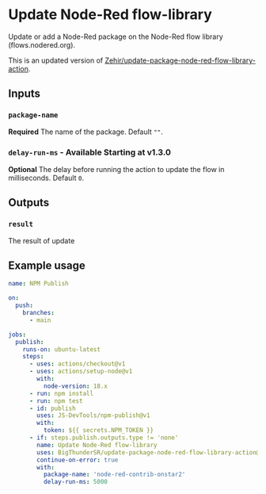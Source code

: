 # Update Node-Red flow-library

Update or add a Node-Red package on the Node-Red flow library (flows.nodered.org).

This is an updated version of [Zehir/update-package-node-red-flow-library-action](https://github.com/Zehir/update-package-node-red-flow-library-action).

## Inputs

### `package-name`

**Required** The name of the package. Default `""`.

### `delay-run-ms` - Available Starting at v1.3.0

**Optional** The delay before running the action to update the flow in milliseconds. Default `0`.

## Outputs

### `result`

The result of update

## Example usage

```yaml
name: NPM Publish

on:
  push:
    branches:
      - main

jobs:
  publish:
    runs-on: ubuntu-latest
    steps:
      - uses: actions/checkout@v1
      - uses: actions/setup-node@v1
        with:
          node-version: 18.x
      - run: npm install
      - run: npm test
      - id: publish
        uses: JS-DevTools/npm-publish@v1
        with:
          token: ${{ secrets.NPM_TOKEN }}
      - if: steps.publish.outputs.type != 'none'
        name: Update Node-Red flow-library
        uses: BigThunderSR/update-package-node-red-flow-library-action@v1.2.2
        continue-on-error: true
        with:
          package-name: 'node-red-contrib-onstar2'
          delay-run-ms: 5000

```
